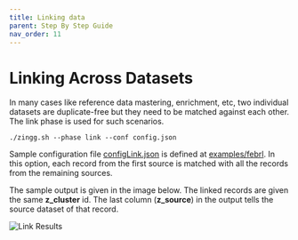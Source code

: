 ```yaml
---
title: Linking data
parent: Step By Step Guide
nav_order: 11
---
```


# Linking Across Datasets

In many cases like reference data mastering, enrichment, etc, two individual datasets are duplicate-free but they need to be matched against each other. The link phase is used for such scenarios.

`./zingg.sh --phase link --conf config.json`

Sample configuration file [configLink.json](../../examples/febrl/configLink.json) is defined at [examples/febrl](https://github.com/zinggAI/zingg/tree/main/examples/febrl). In this option, each record from the first source is matched with all the records from the remaining sources.

The sample output is given in the image below. The linked records are given the same **z\_cluster** id. The last column (**z\_source**) in the output tells the source dataset of that record.

![Link Results](../../assets/link.png)
